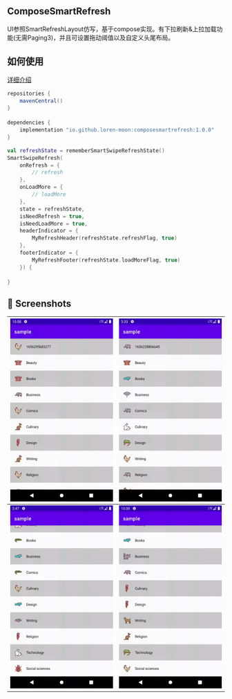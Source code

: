 ## ComposeSmartRefresh
UI参照SmartRefreshLayout仿写，基于compose实现。有下拉刷新&上拉加载功能(无需Paging3)，并且可设置拖动阈值以及自定义头尾布局。

## 如何使用
[详细介绍](https://juejin.cn/post/7113733273561333797)

```gradle
repositories {
    mavenCentral()
}

dependencies {
    implementation "io.github.loren-moon:composesmartrefresh:1.0.0"
}
```

```kotlin
val refreshState = rememberSmartSwipeRefreshState()
SmartSwipeRefresh(
    onRefresh = {
        // refresh
    },
    onLoadMore = {
        // loadMore
    },
    state = refreshState,
    isNeedRefresh = true,
    isNeedLoadMore = true,
    headerIndicator = {
        MyRefreshHeader(refreshState.refreshFlag, true)
    },
    footerIndicator = {
        MyRefreshFooter(refreshState.loadMoreFlag, true)
    }) {
    
}
```

## :camera_flash: Screenshots

<img src="/snapshot/refresh_success.gif" width="260">|<img src="/snapshot/refresh_error.gif" width="260">
---|---
<img src="/snapshot/load_success.gif" width="260">|<img src="/snapshot/load_error.gif" width="260">
